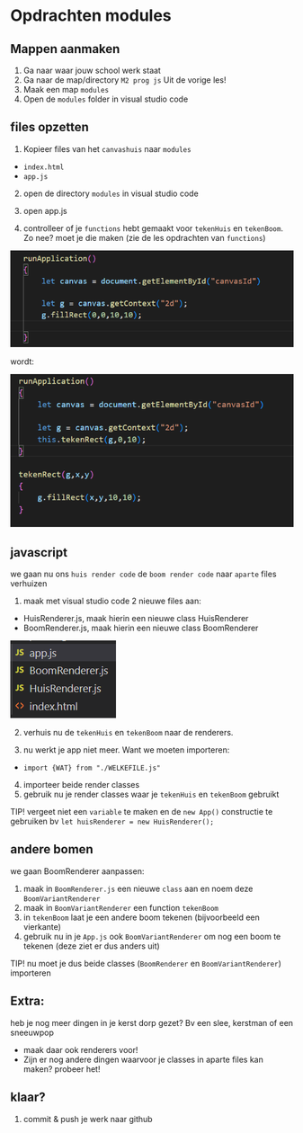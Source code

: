 # Opdrachten modules

## Mappen aanmaken

1. Ga naar waar jouw school werk staat
2. Ga naar de map/directory `M2 prog js`
Uit de vorige les!
3. Maak een map `modules`
4. Open de `modules` folder in visual studio code


## files opzetten

1. Kopieer files van het `canvashuis` naar 
 `modules`

 * `index.html`
 * `app.js`

2. open de directory `modules` in visual studio code

3. open app.js
4. controlleer of je `functions` hebt gemaakt voor `tekenHuis` en `tekenBoom`. Zo nee? moet je die maken (zie de les opdrachten van `functions`)

![](img/module/makefunc.PNG)

wordt:

![](img/module/makefunc2.PNG)

## javascript 


we gaan nu ons `huis render code` de `boom render code` naar `aparte` files verhuizen

1. maak met visual studio code 2 nieuwe files aan:

* HuisRenderer.js, maak hierin een nieuwe class HuisRenderer
* BoomRenderer.js, maak hierin een nieuwe class BoomRenderer

![](img/module/files.PNG)

2. verhuis nu de `tekenHuis` en `tekenBoom` naar de renderers.

3. nu werkt je app niet meer. Want we moeten importeren:
* `import {WAT} from "./WELKEFILE.js"`
4. importeer beide render classes
5. gebruik nu je render classes waar je `tekenHuis` en `tekenBoom` gebruikt

TIP! vergeet niet een `variable` te maken en de `new App()` constructie te gebruiken bv
`let huisRenderer = new HuisRenderer();`

## andere bomen

we gaan BoomRenderer aanpassen:
1. maak in `BoomRenderer.js` een nieuwe `class` aan en noem deze `BoomVariantRenderer`
2. maak in `BoomVariantRenderer` een function `tekenBoom` 
3. in `tekenBoom` laat je een andere boom tekenen (bijvoorbeeld een vierkante)
4. gebruik nu in je `App.js` ook `BoomVariantRenderer` om nog een boom te tekenen (deze ziet er dus anders uit)

TIP! nu moet je dus beide classes (`BoomRenderer` en `BoomVariantRenderer`) importeren

## Extra:

heb je nog meer dingen in je kerst dorp gezet? Bv een slee, kerstman of een sneeuwpop
- maak daar ook renderers voor!
- Zijn er nog andere dingen waarvoor je classes in aparte files kan maken? probeer het!
## klaar?

1. commit & push je werk naar github
